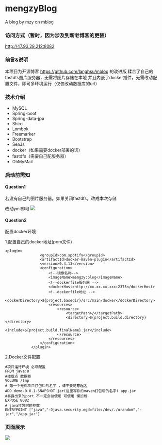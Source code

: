 # mengzyBlog
A blog by mzy on mblog

### 访问方式（暂时，因为涉及到新老博客的更替）
http://47.93.29.212:8082

### 前言&说明

本项目为开源博客 https://github.com/langhsu/mblog 的改进版
糅合了自己的fastdfs图片服务器，无需将图片存储在本地
并且内嵌了docker插件，无需改动配置文件，即可多环境运行（仅仅改动数据库的url）

### 技术介绍

+ MySQL
+ Spring-boot
+ Spring-data-jpa
+ Shiro
+ Lombok
+ Freemarker
+ Bootstrap
+ SeaJs
+ docker（如果需要docker部署的话）
+ fastdfs（需要自己配服务器）
+ OhMyMail

### 启动前需知
#### Question1

若没有自己的图片服务器，如果关闭fastdfs，改成本次存储

改动yml即可
![](https://imgkr.cn-bj.ufileos.com/a58d7a96-3c3c-4489-863e-657c80c23c0c.gif)

#### Question2

配置docker环境

1.配置自己的docker地址(pom文件)

```
<plugin>
                <groupId>com.spotify</groupId>
                <artifactId>docker-maven-plugin</artifactId>
                <version>0.4.13</version>
                <configuration>
                    <!--镜像名称-->
                    <imageName>mengzy:blog</imageName>
                    <!--dockerfile服务器 -->
                    <dockerHost>http://xx.xx.xx.xxx:2375</dockerHost>
                    <!--dockerfile地址 -->
                    <dockerDirectory>${project.basedir}/src/main/docker</dockerDirectory>
                    <resources>
                        <resource>
                            <targetPath>/</targetPath>
                            <directory>${project.build.directory}</directory>
                            <include>${project.build.finalName}.jar</include>
                        </resource>
                    </resources>
                </configuration>
            </plugin>

```

2.Docker文件配置

```
#项目运行环境 必须配置
FROM java:8
#挂载点 数据卷
VOLUME /tmp
# 第一个是你项目打包后的名字 ，请不要随意起名
ADD demo-0.0.1-SNAPSHOT.jar(这里写你的maven打包后的名字) app.jar
#暴露出来的port 不一定会被使用 可使用 懒加载
EXPOSE 8082
# java打包时的参数
ENTRYPOINT ["java","-Djava.security.egd=file:/dev/./urandom","-jar","/app.jar"]

```

### 页面展示

![](https://imgkr.cn-bj.ufileos.com/72ea60d0-a173-497f-a76e-04687d7140d0.png)










